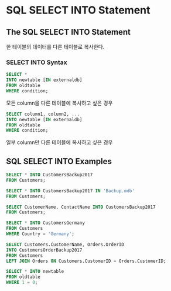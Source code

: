 # SQL SELECT INTO Statement
## The SQL SELECT INTO Statement
한 테이블의 데이터를 다른 테이블로 복사한다. 

### SELECT INTO Syntax
```sql
SELECT *
INTO newtable [IN externaldb]
FROM oldtable
WHERE condition;
```
모든 column을 다른 테이블에 복사하고 싶은 경우

```sql
SELECT column1, column2, ...
INTO newtable [IN externaldb]
FROM oldtable
WHERE condition;
```
일부 column만 다른 테이블에 복사하고 싶은 경우

## SQL SELECT INTO Examples
```sql
SELECT * INTO CustomersBackup2017
FROM Customers;
```

```sql
SELECT * INTO CustomersBackup2017 IN 'Backup.mdb'
FROM Customers;
```

```sql
SELECT CustomerName, ContactName INTO CustomersBackup2017
FROM Customers;
```

```sql
SELECT * INTO CustomersGermany
FROM Customers
WHERE Country = 'Germany';
```

```sql
SELECT Customers.CustomerName, Orders.OrderID
INTO CustomersOrderBackup2017
FROM Customers
LEFT JOIN Orders ON Customers.CustomerID = Orders.CustomerID;
```

```sql
SELECT * INTO newtable
FROM oldtable
WHERE 1 = 0;
```
